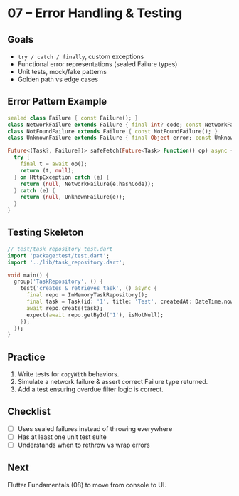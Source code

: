 # 07 – Error Handling & Testing

## Goals
- `try / catch / finally`, custom exceptions
- Functional error representations (sealed Failure types)
- Unit tests, mock/fake patterns
- Golden path vs edge cases

## Error Pattern Example
```dart
sealed class Failure { const Failure(); }
class NetworkFailure extends Failure { final int? code; const NetworkFailure([this.code]); }
class NotFoundFailure extends Failure { const NotFoundFailure(); }
class UnknownFailure extends Failure { final Object error; const UnknownFailure(this.error); }

Future<(Task?, Failure?)> safeFetch(Future<Task> Function() op) async {
  try {
    final t = await op();
    return (t, null);
  } on HttpException catch (e) {
    return (null, NetworkFailure(e.hashCode));
  } catch (e) {
    return (null, UnknownFailure(e));
  }
}
```

## Testing Skeleton
```dart
// test/task_repository_test.dart
import 'package:test/test.dart';
import '../lib/task_repository.dart';

void main() {
  group('TaskRepository', () {
    test('creates & retrieves task', () async {
      final repo = InMemoryTaskRepository();
      final task = Task(id: '1', title: 'Test', createdAt: DateTime.now());
      await repo.create(task);
      expect(await repo.getById('1'), isNotNull);
    });
  });
}
```

## Practice
1. Write tests for `copyWith` behaviors.
2. Simulate a network failure & assert correct Failure type returned.
3. Add a test ensuring overdue filter logic is correct.

## Checklist
- [ ] Uses sealed failures instead of throwing everywhere
- [ ] Has at least one unit test suite
- [ ] Understands when to rethrow vs wrap errors

## Next
Flutter Fundamentals (08) to move from console to UI.
